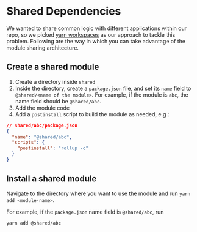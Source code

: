 # Shared Dependencies

We wanted to share common logic with different applications within our repo, so we picked [yarn workspaces](https://yarnpkg.com/features/workspaces/) as our approach to tackle this problem. Following are the way in which you can take advantage of the module sharing architecture.

## Create a shared module

1. Create a directory inside `shared`
2. Inside the directory, create a `package.json` file, and set its `name` field to `@shared/<name of the module>`. For example, if the module is `abc`, the name field should be `@shared/abc`.
3. Add the module code
4. Add a `postinstall` script to build the module as needed, e.g.:

```json
// shared/abc/package.json
{
  "name": "@shared/abc",
  "scripts": {
    "postinstall": "rollup -c"
  }
}
```

## Install a shared module

Navigate to the directory where you want to use the module and run `yarn add <module-name>`.

For example, if the `package.json` name field is `@shared/abc`, run

```sh
yarn add @shared/abc
```
